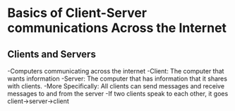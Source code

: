 # Basics of Client-Server communications Across the Internet
## Clients and Servers
-Computers communicating across the internet
-Client: The computer that wants information
-Server: The computer that has information that it shares with clients.
-More Specifically: All clients can send messages and receive messages to and from the server
-If two clients speak to each other, it goes client->server->client
